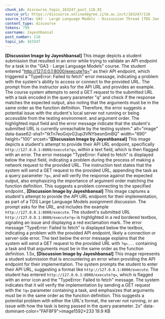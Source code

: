 ```yaml
---
chunk_id: discourse_topic_163247_post_116_01
source_url: https://discourse.onlinedegree.iitm.ac.in/t/163247/116
source_title: GA3 - Large Language Models - Discussion Thread [TDS Jan 2025]
content_type: discourse
tokens: 799
username: Jayeshbansal
post_number: 116
topic_id: 163247
---
```


**[Discussion Image by Jayeshbansal]** This image depicts a student submission that resulted in an error while trying to validate an API endpoint for a task in the "GA3 - Large Language Models" course. The student entered "http://127.0.0.1:8000/execute?q=" as their API endpoint, which triggered a "TypeError: Failed to fetch" error message, indicating a problem with the system's ability to access or connect to the provided URL. The prompt from the instructor asks for the API URL and provides an example. The course system attempts to send a GET request to the submitted URL with a task encoded in the query parameter "q" and check if the response matches the expected output, also noting that the arguments must be in the same order as the function definition. Therefore, the error suggests a potential issue with the student's local server not running or being accessible from the testing environment. and argument order. The highlighted input field and the error message indicate that the student's submitted URL is currently unreachable by the testing system." alt="image" data-base62-sha1="tkTn7eoGxjvG2up3VNYbeonSmBQ" width="690" height="100" srcset="**[Discussion Image by Jayeshbansal]** This image depicts a student's attempt to provide their API URL endpoint, specifically `http://127.0.0.1:8000/execute?q=`, within a text field, which is then flagged with an error. The error message "TypeError: Failed to fetch" is displayed below the input field, indicating a problem during the process of making a network request to the provided URL. The instruction text states that the system will send a GET request to the provided URL, appending the task as a query parameter `?q=`, and will verify the response against the expected output, also emphasizing the importance of argument order matching the function definition. This suggests a problem connecting to the specified endpoint., **[Discussion Image by Jayeshbansal]** This image captures a student's attempt to provide the API URL endpoint for their implementation, as part of a TDS Large Language Models assignment discussion. The prompt asks for the URL, and includes the example `http://127.0.0.1:8000/execute`. The student's submitted URL `http://127.0.0.1:8000/execute?q=` is highlighted in a red bordered textbox, signaling an issue and displaying a red exclamation mark. The error message "TypeError: Failed to fetch" is displayed below the textbox, indicating a problem with the provided API endpoint, likely a connection or server-side error. The text below the error message explains that the system will send a GET request to the provided URL with `?q=...` containing a task and that arguments must be in the same order as the function definition. 1.5x, **[Discussion Image by Jayeshbansal]** This image represents a student submission that is encountering an error when providing the API endpoint for their implementation. The system prompts the student to enter their API URL, suggesting a format like `http://127.0.0.1:8000/execute`. The student has entered `http://127.0.0.1:8000/execute?q=`, which is flagged with an error icon and the "TypeError: Failed to fetch" message. The system indicates that it will verify the implementation by sending a GET request with the `?q=` parameter containing a task, and emphasizes that arguments must be in the same order as the function definition. This suggests a potential problem with either the URL's format, the server not running, or an issue with how the task is being passed in the query parameter. 2x" data-dominant-color="FAF8F9">image1592×233 19.9 KB
